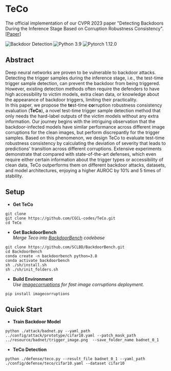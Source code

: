 # TeCo

The official implementation of our CVPR 2023 paper "Detecting Backdoors During the Inference Stage Based on Corruption Robustness Consistency".[[Paper](https://arxiv.org/abs/2303.18191)] 

![Backdoor Detection](https://img.shields.io/badge/Backdoor-Detction-yellow.svg?style=plastic)
![Python 3.9](https://img.shields.io/badge/python-3.9-green.svg?style=plastic)
![Pytorch 1.12.0](https://img.shields.io/badge/pytorch-1.12.0-red.svg?style=plastic)

## Abstract
Deep neural networks are proven to be vulnerable to backdoor attacks. Detecting the trigger samples during the inference stage, 
i.e., the test-time trigger sample detection, can prevent the backdoor from being triggered. 
However, existing detection methods often require the defenders to have high accessibility to victim models, extra clean data, 
or knowledge about the appearance of backdoor triggers, limiting their practicality. \
In this paper, we propose the **te**st-time **co**rruption robustness consistency evaluation (**TeCo**), 
a novel test-time trigger sample detection method that only needs the hard-label outputs of the victim models without any extra information. 
Our journey begins with the intriguing observation that the backdoor-infected models have similar performance across different image corruptions for the clean images, 
but perform discrepantly for the trigger samples. 
Based on this phenomenon, we design TeCo to evaluate test-time robustness consistency by calculating the deviation of 
severity that leads to predictions' transition across different corruptions. Extensive experiments demonstrate that compared with state-of-the-art defenses, 
which even require either certain information about the trigger types or accessibility of clean data, 
TeCo outperforms them on different backdoor attacks, datasets, and model architectures, enjoying a higher AUROC by 10% and 5 times of stability.

## Setup
- **Get TeCo**
```shell 
git clone 
git clone https://github.com/CGCL-codes/TeCo.git
cd TeCo
```
- **Get BackdoorBench**\
*Merge Teco into [BackdoorBench](https://github.com/SCLBD/BackdoorBench) codebase*
```shell 
git clone https://github.com/SCLBD/BackdoorBench.git
cd BackdoorBench
conda create -n backdoorbench python=3.8
conda activate backdoorbench
sh ./sh/install.sh
sh ./sh/init_folders.sh
```
- **Build Environment**\
*Use [imagecorruptions](https://github.com/bethgelab/imagecorruptions) for fast image corruptions deployment.*
```shell 
pip install imagecorruptions
```

## Quick Start
- **Train Backdoor Model**
```
python ./attack/badnet.py --yaml_path ../config/attack/prototype/cifar10.yaml --patch_mask_path ../resource/badnet/trigger_image.png  --save_folder_name badnet_0_1
```

- **TeCo Detection**
```
python ./defense/teco.py --result_file badnet_0_1 --yaml_path ./config/defense/teco/cifar10.yaml --dataset cifar10
```
